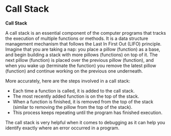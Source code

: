 # Call Stack

**Call Stack**

A call stack is an essential component of the computer programs that tracks the execution of multiple functions or methods. It is a data structure management mechanism that follows the Last In First Out (LIFO) principle. Imagine that you are taking a nap: you place a pillow (function) as a base, and begin building a stack with more pillows (functions) on top of it. The next pillow (function) is placed over the previous pillow (function), and when you wake up (terminate the function) you remove the latest pillow (function) and continue working on the previous one underneath.

More accurately, here are the steps involved in a call stack:

- Each time a function is called, it is added to the call stack.
- The most recently added function is on the top of the stack.
- When a function is finished, it is removed from the top of the stack (similar to removing the pillow from the top of the stack).
- This process keeps repeating until the program has finished execution. 

The call stack is very helpful when it comes to debugging as it can help you identify exactly where an error occurred in a program.
